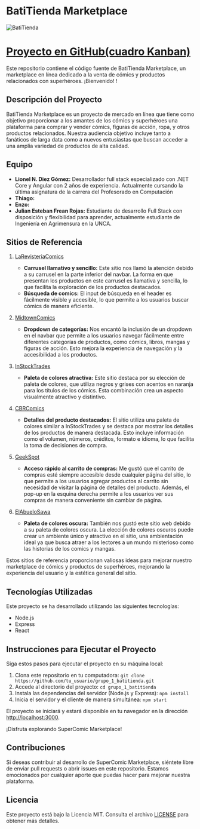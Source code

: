# BatiTienda Marketplace
![BatiTienda](https://github.com/lionel1014/grupo_1_batitienda/assets/77951627/d285f110-5db4-49dc-a7cd-bb7568099dd1)
# [Proyecto en GitHub(cuadro Kanban)](https://github.com/users/lionel1014/projects/5)

Este repositorio contiene el código fuente de BatiTienda Marketplace, un marketplace en línea dedicado a la venta de cómics y productos relacionados con superhéroes. ¡Bienvenido!
!
## Descripción del Proyecto

BatiTienda Marketplace es un proyecto de mercado en línea que tiene como objetivo proporcionar a los amantes de los cómics y superhéroes una plataforma para comprar y vender cómics, figuras de acción, ropa, y otros productos relacionados. Nuestra audiencia objetivo incluye tanto a fanáticos de larga data como a nuevos entusiastas que buscan acceder a una amplia variedad de productos de alta calidad.

## Equipo

- **Lionel N. Diez Gómez:** Desarrollador full stack especializado con .NET Core y Angular con 2 años de experiencia. Actualmente cursando la última asignatura de la carrera del Profesorado en Computación
- **Thiago:**
- **Enzo:**
- **Julian Esteban Frean Rojas:** Estudiante de desarrollo Full Stack con disposición y flexibilidad para aprender, actualmente estudiante de Ingeniería en Agrimensura en la UNCA.

## Sitios de Referencia

1. [LaRevisteriaComics](https://www.larevisteriacomics.com/)
   - **Carrusel llamativo y sencillo:** Este sitio nos llamó la atención debido a su carrusel en la parte inferior del navbar. La forma en que presentan los productos en este carrusel es llamativa y sencilla, lo que facilita la exploración de los productos destacados.
   - **Búsqueda de comics:** El input de búsqueda en el header es fácilmente visible y accesible, lo que permite a los usuarios buscar cómics de manera eficiente.

2. [MidtownComics](https://www.midtowncomics.com/)
   - **Dropdown de categorías:** Nos encantó la inclusión de un dropdown en el navbar que permite a los usuarios navegar fácilmente entre diferentes categorías de productos, como cómics, libros, mangas y figuras de acción. Esto mejora la experiencia de navegación y la accesibilidad a los productos.

3. [InStockTrades](https://www.instocktrades.com/)
   - **Paleta de colores atractiva:** Este sitio destaca por su elección de paleta de colores, que utiliza negros y grises con acentos en naranja para los títulos de los cómics. Esta combinación crea un aspecto visualmente atractivo y distintivo.
   
4. [CBRComics](https://cbrcomics.net/)
   - **Detalles del producto destacados:** El sitio utiliza una paleta de colores similar a InStockTrades y se destaca por mostrar los detalles de los productos de manera destacada. Esto incluye información como el volumen, números, créditos, formato e idioma, lo que facilita la toma de decisiones de compra.

5. [GeekSpot](https://geekspot.com.ar/)
   - **Acceso rápido al carrito de compras:** Me gustó que el carrito de compras esté siempre accesible desde cualquier página del sitio, lo que permite a los usuarios agregar productos al carrito sin necesidad de visitar la página de detalles del producto. Además, el pop-up en la esquina derecha permite a los usuarios ver sus compras de manera conveniente sin cambiar de página.

6. [ElAbueloSawa](https://www.elabuelosawa.org/)
   - **Paleta de colores oscura:** También nos gustó este sitio web debido a su paleta de colores oscura. La elección de colores oscuros puede crear un ambiente único y atractivo en el sitio, una ambientación ideal ya que busca atraer a los lectores a un mundo misterioso como las historias de los comics y mangas.
     
Estos sitios de referencia proporcionan valiosas ideas para mejorar nuestro marketplace de cómics y productos de superhéroes, mejorando la experiencia del usuario y la estética general del sitio.


## Tecnologías Utilizadas

Este proyecto se ha desarrollado utilizando las siguientes tecnologías:

- Node.js
- Express
- React

## Instrucciones para Ejecutar el Proyecto

Siga estos pasos para ejecutar el proyecto en su máquina local:

1. Clona este repositorio en tu computadora:
`git clone https://github.com/tu_usuario/grupo_1_batitienda.git`
2. Accede al directorio del proyecto:
`cd grupo_1_batitienda`
3. Instala las dependencias del servidor (Node.js y Express):
`npm install`
4. Inicia el servidor y el cliente de manera simultánea:
`npm start`


El proyecto se iniciará y estará disponible en tu navegador en la dirección [http://localhost:3000](http://localhost:3000).

¡Disfruta explorando SuperComic Marketplace!

## Contribuciones

Si deseas contribuir al desarrollo de SuperComic Marketplace, siéntete libre de enviar pull requests o abrir issues en este repositorio. Estamos emocionados por cualquier aporte que puedas hacer para mejorar nuestra plataforma.

## Licencia

Este proyecto está bajo la Licencia MIT. Consulta el archivo [LICENSE](LICENSE) para obtener más detalles.

